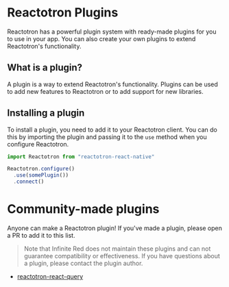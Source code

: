 # Reactotron Plugins

Reactotron has a powerful plugin system with ready-made plugins for you to use in your app. You can also create your own plugins to extend Reactotron's functionality.

## What is a plugin?

A plugin is a way to extend Reactotron's functionality. Plugins can be used to add new features to Reactotron or to add support for new libraries.

## Installing a plugin

To install a plugin, you need to add it to your Reactotron client. You can do this by importing the plugin and passing it to the `use` method when you configure Reactotron.

```js
import Reactotron from "reactotron-react-native"

Reactotron.configure()
  .use(somePlugin())
  .connect()
```

# Community-made plugins

Anyone can make a Reactotron plugin! If you've made a plugin, please open a PR to add it to this list.

> Note that Infinite Red does not maintain these plugins and can not guarantee compatibility or effectiveness. If you have questions about a plugin, please contact the plugin author.

- [reactotron-react-query](https://github.com/hsndmr/reactotron-react-query)

